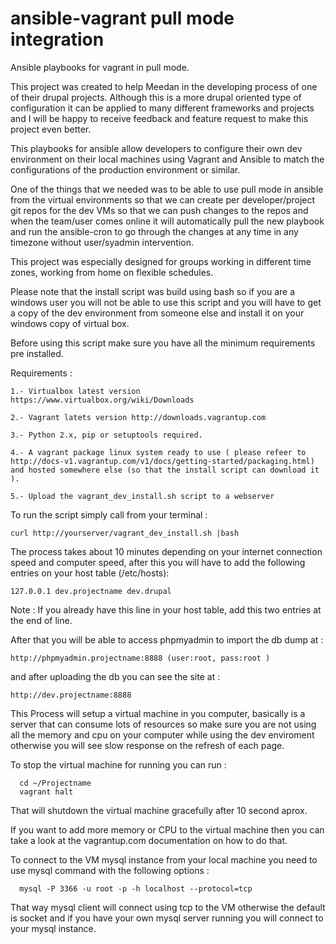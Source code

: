 ansible-vagrant pull mode integration
======================================

Ansible playbooks for vagrant in pull mode.

This project was created to help Meedan in the developing process of one of their drupal projects. Although this is a more drupal oriented type of configuration it can be applied to many different frameworks and projects and I will be happy to receive feedback and feature request to make this project even better.

This playbooks for ansible allow developers to configure their own dev environment on their local machines using Vagrant and Ansible to match the configurations of the production environment or similar.

One of the things that we needed was to be able to use pull mode in ansible from the virtual environments so that we can create per developer/project git repos for the dev VMs so that we can push changes to the repos and when the team/user comes online it will automatically pull the new playbook and run the ansible-cron to go through the changes at any time in any timezone without user/syadmin intervention.

This project was especially designed for groups working in different time zones, working from home on flexible schedules.

Please note that the install  script was build using bash so if you are a windows user you will not be able to use this script and you will have to get a copy of the dev environment from someone else and install it on your windows copy of virtual box.

Before using this script make sure you have all the minimum requirements pre installed.

Requirements :
```
1.- Virtualbox latest version https://www.virtualbox.org/wiki/Downloads

2.- Vagrant latets version http://downloads.vagrantup.com

3.- Python 2.x, pip or setuptools required.

4.- A vagrant package linux system ready to use ( please refeer to http://docs-v1.vagrantup.com/v1/docs/getting-started/packaging.html) and hosted somewhere else (so that the install script can download it ).

5.- Upload the vagrant_dev_install.sh script to a webserver 
```

To run the script simply call from your terminal :
```
curl http://yourserver/vagrant_dev_install.sh |bash
```

The process takes about 10 minutes depending on your internet connection speed and computer speed, after this you will have to add the following entries on your host table (/etc/hosts):
```
127.0.0.1 dev.projectname dev.drupal
```

Note : If you already have this line in your host table, add this two entries at the end of line.

After that you will be able to access phpmyadmin to import the db dump at :
```
http://phpmyadmin.projectname:8888 (user:root, pass:root )
```

and after uploading the db you can see the site at :
```
http://dev.projectname:8888
```

  This Process will setup a virtual machine in you computer, basically is a server that can consume lots of resources so make sure you are not using all the memory and cpu on your computer while using the dev enviroment otherwise you will see slow response on the refresh of each page.

  To stop the virtual machine for running you can run :
```
  cd ~/Projectname
  vagrant halt
```

  That will shutdown the virtual machine gracefully after 10 second aprox.

  If you want to add more memory or CPU to the virtual machine then you can take a look at the vagrantup.com documentation on how to do that.

  To connect to the VM mysql instance from your local machine you need to use mysql command with the following options :
```
  mysql -P 3366 -u root -p -h localhost --protocol=tcp
```

  That way mysql client will connect using tcp to the VM otherwise the default is socket and if you have your own mysql server running you will connect to your mysql instance.
